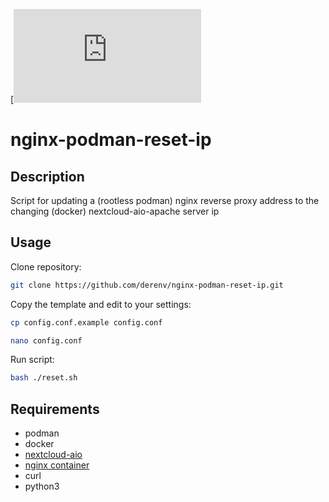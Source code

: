 <!--
SPDX-FileCopyrightText: 2023 Deren Vural <derenv@live.co.uk>
SPDX-FileCopyrightText: 2023 Oscar McCabe <oscarmccabe98@gmail.com>
SPDX-License-Identifier: MIT
-->

[![License: MIT](https://spdx.org/licenses/MIT.html)

# nginx-podman-reset-ip

## Description
Script for updating a (rootless podman) nginx reverse proxy address to the changing (docker) nextcloud-aio-apache server ip 

## Usage

Clone repository:
```bash
git clone https://github.com/derenv/nginx-podman-reset-ip.git
```

Copy the template and edit to your settings:
```bash
cp config.conf.example config.conf

nano config.conf
```

Run script:
```bash
bash ./reset.sh
```

## Requirements

- podman
- docker
- [nextcloud-aio](https://github.com/nextcloud/all-in-one)
- [nginx container](https://nginxproxymanager.com/setup/)
- curl
- python3
